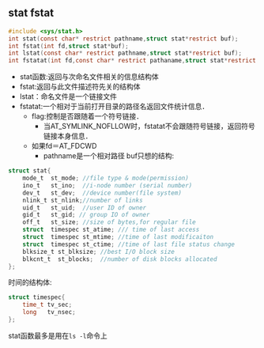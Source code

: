 ## stat fstat


```c
#include <sys/stat.h>
int stat(const char* restrict pathname,struct stat*restrict buf);
int fstat(int fd,struct stat*buf);
int lstat(const char* restrict pathname,struct stat*restrict buf);
int fstatat(int fd,const char* restrict pathaname,struct stat*restrict buf,int flag);
```

* stat函数:返回与次命名文件相关的信息结构体
* fstat:返回与此文件描述符先关的结构体
* lstat：命名文件是一个链接文件
* fstatat:一个相对于当前打开目录的路径名返回文件统计信息．
    * flag:控制是否跟随着一个符号链接．
        * 当AT_SYMLINK_NOFLLOW时，fstatat不会跟随符号链接，返回符号链接本身信息．
    * 如果fd＝AT_FDCWD
        * pathname是一个相对路径
buf只想的结构:

```c
struct stat{
    mode_t  st_mode; //file type & mode(permission)
    ino_t   st_ino;  //i-node number (serial number)
    dev_t   st_dev;  //device number(file system)
    nlink_t st_nlink;//number of links
    uid_t   st_uid;  //user ID of owner
    gid_t   st_gid; // group IO of owner
    off_t   st_size; //size of bytes,for regular file
    struct  timespec st_atime; /// time of last access
    struct  timespec st_mtime; //time of last modificaiton
    struct  timespec st_ctime; //time of last file status change
    blksize_t st_blksize; //best I/O block size
    blkcnt_t  st_blocks;  //number of disk blocks allocated
};
```

时间的结构体:

```c
struct timespec{
    time_t tv_sec;
    long   tv_nsec;
};
```
stat函数最多是用在`ls -l`命令上

